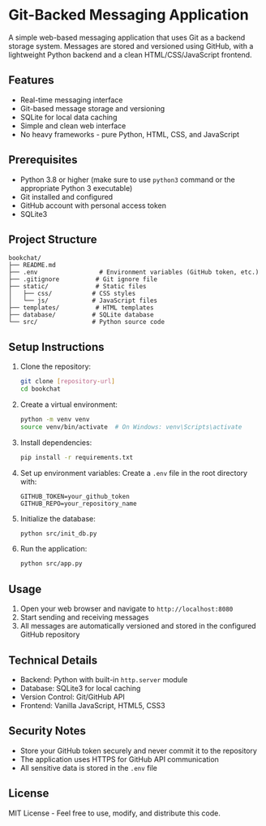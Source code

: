 # Git-Backed Messaging Application

A simple web-based messaging application that uses Git as a backend storage system. Messages are stored and versioned using GitHub, with a lightweight Python backend and a clean HTML/CSS/JavaScript frontend.

## Features

- Real-time messaging interface
- Git-based message storage and versioning
- SQLite for local data caching
- Simple and clean web interface
- No heavy frameworks - pure Python, HTML, CSS, and JavaScript

## Prerequisites

- Python 3.8 or higher (make sure to use `python3` command or the appropriate Python 3 executable)
- Git installed and configured
- GitHub account with personal access token
- SQLite3

## Project Structure

```
bookchat/
├── README.md
├── .env                 # Environment variables (GitHub token, etc.)
├── .gitignore          # Git ignore file
├── static/             # Static files
│   ├── css/           # CSS styles
│   └── js/            # JavaScript files
├── templates/          # HTML templates
├── database/          # SQLite database
└── src/               # Python source code
```

## Setup Instructions

1. Clone the repository:
   ```bash
   git clone [repository-url]
   cd bookchat
   ```

2. Create a virtual environment:
   ```bash
   python -m venv venv
   source venv/bin/activate  # On Windows: venv\Scripts\activate
   ```

3. Install dependencies:
   ```bash
   pip install -r requirements.txt
   ```

4. Set up environment variables:
   Create a `.env` file in the root directory with:
   ```
   GITHUB_TOKEN=your_github_token
   GITHUB_REPO=your_repository_name
   ```

5. Initialize the database:
   ```bash
   python src/init_db.py
   ```

6. Run the application:
   ```bash
   python src/app.py
   ```

## Usage

1. Open your web browser and navigate to `http://localhost:8080`
2. Start sending and receiving messages
3. All messages are automatically versioned and stored in the configured GitHub repository

## Technical Details

- Backend: Python with built-in `http.server` module
- Database: SQLite3 for local caching
- Version Control: Git/GitHub API
- Frontend: Vanilla JavaScript, HTML5, CSS3

## Security Notes

- Store your GitHub token securely and never commit it to the repository
- The application uses HTTPS for GitHub API communication
- All sensitive data is stored in the `.env` file

## License

MIT License - Feel free to use, modify, and distribute this code.
